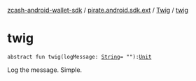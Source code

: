 [zcash-android-wallet-sdk](../../index.md) / [pirate.android.sdk.ext](../index.md) / [Twig](index.md) / [twig](./twig.md)

# twig

`abstract fun twig(logMessage: `[`String`](https://kotlinlang.org/api/latest/jvm/stdlib/kotlin/-string/index.html)` = ""): `[`Unit`](https://kotlinlang.org/api/latest/jvm/stdlib/kotlin/-unit/index.html)

Log the message. Simple.

